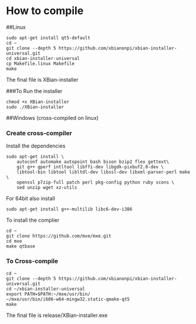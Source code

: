 How to compile
=================

##Linux
```
sudo apt-get install qt5-default
cd ~
git clone --depth 5 https://github.com/xbianonpi/xbian-installer-universal.git
cd xbian-installer-universal
cp Makefile.linux Makefile
make
```

The final file is XBian-installer

###To Run the installer
```
chmod +x XBian-installer
sudo ./XBian-installer
```

##Windows (cross-compiled on linux)

### Create cross-compiler
Install the dependencies
```
sudo apt-get install \
    autoconf automake autopoint bash bison bzip2 flex gettext\
    git g++ gperf intltool libffi-dev libgdk-pixbuf2.0-dev \
    libtool-bin libtool libltdl-dev libssl-dev libxml-parser-perl make \
    openssl p7zip-full patch perl pkg-config python ruby scons \
    sed unzip wget xz-utils 
```
For 64bit also install
```
sudo apt-get install g++-multilib libc6-dev-i386
```
To install the complier
```
cd ~ 
git clone https://github.com/mxe/mxe.git
cd mxe
make qtbase
```

### To Cross-compile
```
cd ~
git clone --depth 5 https://github.com/xbianonpi/xbian-installer-universal.git
cd ~/xbian-installer-universal
export PATH=$PATH:~/mxe/usr/bin/
~/mxe/usr/bin/i686-w64-mingw32.static-qmake-qt5
make
```

The final file is release/XBian-installer.exe